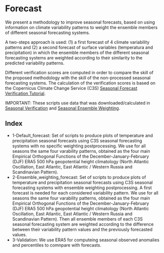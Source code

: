 # Forecast 

We present a methodology to improve seasonal forecasts, based on using information on climate variability patterns to weight the ensemble members of different seasonal forecasting systems.

A two-steps approach is used: (1) a first forecast of 4 climate variability patterns and (2) a second forecast of surface variables (temperatura and precipitation) in which the ensemble members of the different seasonal forecasting systems are weighted according to their similarity to the predicted variability patterns.

Different verification scores are computed in order to compare the skill of the proposed methodology with the skill of the non-processed seasonal forecasting systems. The calculation of the verification scores is based on the Copernicus Climate Change Service (C3S) [Seasonal Forecast Verification Tutorial](https://ecmwf-projects.github.io/copernicus-training-c3s/sf-verification.html).

IMPORTANT: These scripts use data that was downloaded/calculated in [Seasonal Verification](https://github.com/mSenande/SEAS-Verification) and  [Seasonal Ensemble Weighting](https://github.com/mSenande/SEAS-Ensemble_weighting).

## Index

* 1-Default_forecast: Set of scripts to produce plots of temperature and precipitation seasonal forecasts using C3S seasonal forecasting systems with no specific weighting postprocessing.
We use for all seasons the same four varability patterns, obtained as the four main Empirical Orthogonal Functions of the December-January-February (DJF) ERA5 500 hPa geopotential height climatology (North Atlantic Oscillation, East Atlantic, East Atlantic / Western Russia and Scandinavian Pattern).
* 2-Ensemble_weighting_forecast: Set of scripts to produce plots of temperature and precipitation seasonal forecasts using C3S seasonal forecasting systems with ensemble weighting postprocessing. A first forecast is needed for each considered variability pattern. We use for all seasons the same four varability patterns, obtained as the four main Empirical Orthogonal Functions of the December-January-February (DJF) ERA5 500 hPa geopotential height climatology (North Atlantic Oscillation, East Atlantic, East Atlantic / Western Russia and Scandinavian Pattern). Then all ensemble members of each C3S seasonal forecasting system are weighted according to the difference between their variability pattern values and the previously forecasted values.
* 3-Validation: We use ERA5 for computeing seasonal observed anomalies and percentiles to comnpare with forecasts.
